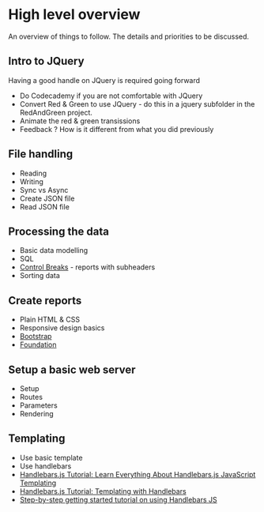 # High level overview

An overview of things to follow. The details and priorities to be discussed.

## Intro to JQuery

Having a good handle on JQuery is required going forward

* Do Codecademy if you are not comfortable with JQuery
* Convert Red & Green to use JQuery - do this in a jquery subfolder in the RedAndGreen project.
* Animate the red & green transissions
* Feedback ? How is it different from what you did previously

## File handling

* Reading
* Writing
* Sync vs Async
* Create JSON file
* Read JSON file

## Processing the data

* Basic data modelling
* SQL
* [Control Breaks](http://en.wikipedia.org/wiki/Control_break) - reports with subheaders
* Sorting data

## Create reports

* Plain HTML & CSS
* Responsive design basics
* [Bootstrap](http://getbootstrap.com)
* [Foundation](http://foundation.zurb.com/)

## Setup a basic web server

* Setup
* Routes
* Parameters
* Rendering

## Templating

* Use basic template
* Use handlebars
* [Handlebars.js Tutorial: Learn Everything About Handlebars.js JavaScript Templating]( http://javascriptissexy.com/handlebars-js-tutorial-learn-everything-about-handlebars-js-javascript-templating/)
* [Handlebars.js Tutorial: Templating with Handlebars](http://www.korenlc.com/handlebars-js-tutorial-templating-with-handlebars/)
* [Step-by-step getting started tutorial on using Handlebars JS](http://learnwebtutorials.com/step-by-step-getting-started-tutorial-using-handlebars-js)
